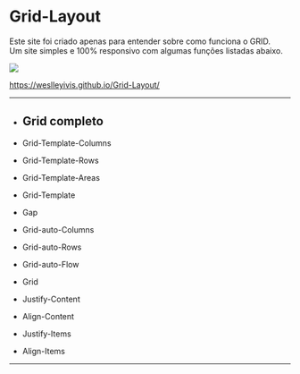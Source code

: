 ﻿# Grid-Layout

Este site foi criado apenas para entender sobre como funciona o GRID. <br>
Um site simples e 100% responsivo com algumas funções listadas abaixo.

<img src="https://uploaddeimagens.com.br/images/003/594/015/original/Grid.jpeg?1639799717">

https://weslleyivis.github.io/Grid-Layout/
<hr>

* ## Grid completo

* Grid-Template-Columns
* Grid-Template-Rows
* Grid-Template-Areas
* Grid-Template
* Gap
* Grid-auto-Columns
* Grid-auto-Rows
* Grid-auto-Flow
* Grid
* Justify-Content
* Align-Content
* Justify-Items
* Align-Items

<hr>


